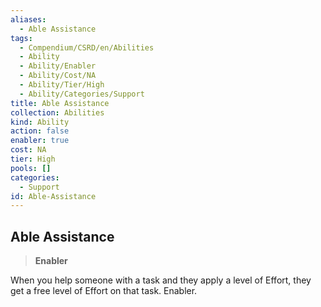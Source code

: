 ```yaml
---
aliases:
  - Able Assistance
tags:
  - Compendium/CSRD/en/Abilities
  - Ability
  - Ability/Enabler
  - Ability/Cost/NA
  - Ability/Tier/High
  - Ability/Categories/Support
title: Able Assistance
collection: Abilities
kind: Ability
action: false
enabler: true
cost: NA
tier: High
pools: []
categories:
  - Support
id: Able-Assistance
---
```

## Able Assistance    
>**Enabler**  
    
When you help someone with a task and they apply a level of Effort, they get a free level of Effort on that task. Enabler.
